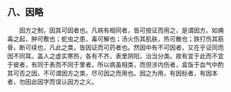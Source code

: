 ## 八、因略


&emsp;&emsp;因方之制，因其可因者也。凡病有相同者，皆可按证而用之，是谓因方。如痈毒之起，肿可敷也；蛇虫之患，毒可解也；汤火伤其肌肤，热可散也；跌打伤其筋骨，断可续也，凡此之类，皆因证而可药者也。然因中有不可因者，又在乎证同而因不同耳。盖人之虚实寒热，各有不齐，表里阴阳，治当分类。故有宜于此而不宜于彼者，有同于表而不同于里者。所以病虽相类，而但涉内伤者，盒饭于血气中酌其可否之因，不可谓因方之类，尽可因之而用也。因之为用，有因标者，有因本者，勿因此因字而误认因方之义。

